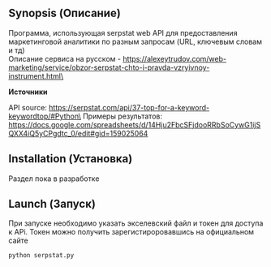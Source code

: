 ## Synopsis (Описание)

Программа, использующая serpstat web API для предоставления маркетинговой аналитики по разным запросам (URL, ключевым словам и тд)\
Описание сервиса на русском - https://alexeytrudov.com/web-marketing/service/obzor-serpstat-chto-i-pravda-vzryivnoy-instrument.html\

**Источники**
<!-- blank line -->
API source: https://serpstat.com/api/37-top-for-a-keyword-keywordtop/#Python\
Примеры результатов: https://docs.google.com/spreadsheets/d/14Hju2FbcSFjdooRRbSoCywG1ijSQXX4iQ5yCPgdtc_0/edit#gid=159025064


## Installation (Установка)

Раздел пока в разработке

## Launch (Запуск)

При запуске необходимо указать экселевский файл и токен для доступа к APi. Токен можно получить зарегистироровавшись на официальном сайте

```
python serpstat.py
```